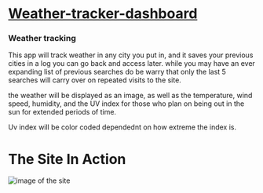 # [Weather-tracker-dashboard](https://drkeck.github.io/Weather-tracker-dashboard/)

### Weather tracking

This app will track weather in any city you put in, and it saves your previous cities in a log you can go back and access later.
while you may have an ever expanding list of previous searches do be warry that only the last 5 searches will carry over on repeated visits to the site.

the weather will be displayed as an image, as well as the temperature, wind speed, humidity, and the UV index for those who plan on being out in the sun for extended periods of time.

Uv index will be color coded dependednt on how extreme the index is.

# The Site In Action
![image of the site](./assets/img/Weth.gif)